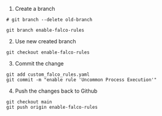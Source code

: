 1. Create a branch

```shell
# git branch --delete old-branch

git branch enable-falco-rules
```

2. Use new created branch

```shell
git checkout enable-falco-rules
```

3. Commit the change

```shell
git add custom_falco_rules.yaml
git commit -m "enable rule 'Uncommon Process Execution'"
```

4. Push the changes back to Github

```shell
git checkout main
git push origin enable-falco-rules
```